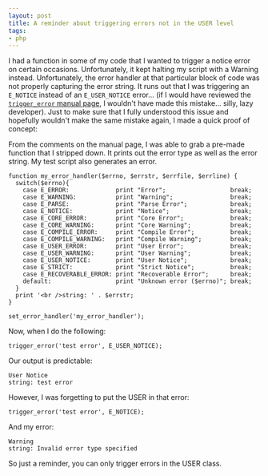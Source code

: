 ```yaml
---
layout: post
title: A reminder about triggering errors not in the USER level
tags:
- php
---
```

I had a function in some of my code that I wanted to trigger a notice error on certain occasions.  Unfortunately, it kept halting my script with a Warning instead.  Unfortunately, the error handler at that particular block of code was not properly capturing the error string.  It runs out that I was triggering an `E_NOTICE` instead of an `E_USER_NOTICE` error... (if I would have reviewed the [`trigger_error` manual page](http://us2.php.net/trigger_error), I wouldn't have made this mistake... silly, lazy developer).  Just to make sure that I fully understood this issue and hopefully wouldn't make the same mistake again, I made a quick proof of concept:

From the comments on the manual page, I was able to grab a pre-made function that I stripped down.  It prints out the error type as well as the error string.  My test script also generates an error.

```php?start_inline=1
function my_error_handler($errno, $errstr, $errfile, $errline) {
  switch($errno){
    case E_ERROR:             print "Error";                  break;
    case E_WARNING:           print "Warning";                break;
    case E_PARSE:             print "Parse Error";            break;
    case E_NOTICE:            print "Notice";                 break;
    case E_CORE_ERROR:        print "Core Error";             break;
    case E_CORE_WARNING:      print "Core Warning";           break;
    case E_COMPILE_ERROR:     print "Compile Error";          break;
    case E_COMPILE_WARNING:   print "Compile Warning";        break;
    case E_USER_ERROR:        print "User Error";             break;
    case E_USER_WARNING:      print "User Warning";           break;
    case E_USER_NOTICE:       print "User Notice";            break;
    case E_STRICT:            print "Strict Notice";          break;
    case E_RECOVERABLE_ERROR: print "Recoverable Error";      break;
    default:                  print "Unknown error ($errno)"; break;
  }
  print '<br />string: ' . $errstr;
}
 
set_error_handler('my_error_handler');
```

Now, when I do the following:

```php?start_inline=1
trigger_error('test error', E_USER_NOTICE);
```

Our output is predictable:
    
    User Notice
    string: test error

However, I was forgetting to put the USER in that error:

```php?start_inline=1
trigger_error('test error', E_NOTICE);
```

And my error:

    Warning
    string: Invalid error type specified

So just a reminder, you can only trigger errors in the USER class.
